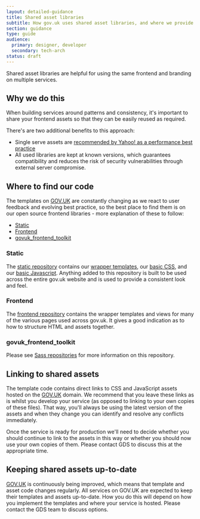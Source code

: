 ```yaml
---
layout: detailed-guidance
title: Shared asset libraries
subtitle: How gov.uk uses shared asset libraries, and where we provide our code
section: guidance
type: guide
audience:
  primary: designer, developer
  secondary: tech-arch
status: draft
---
```


Shared asset libraries are helpful for using the same frontend and
branding on multiple services.

## Why we do this

When building services around patterns and consistency, it's important
to share your frontend assets so that they can be easily reused as
required.

There's are two additional benefits to this approach:

- Single serve assets are
  [recommended by Yahoo! as a performance best practice](http://developer.yahoo.com/performance/rules.html#num_http)
- All used libraries are kept at known versions, which guarantees
  compatibility and reduces the risk of security vulnerabilities
  through external server compromise.

## Where to find our code

The templates on [GOV.UK](www.gov.uk) are constantly changing as we react to user
feedback and evolving best practice, so the best place to find them is
on our open source frontend libraries - more explanation of these to
follow:

- [Static](https://github.com/alphagov/static)
- [Frontend](https://github.com/alphagov/frontend)
- [govuk_frontend_toolkit](https://github.com/alphagov/govuk_frontend_toolkit)

### Static

The [static repository](https://github.com/alphagov/static) contains
our
[wrapper templates](https://github.com/alphagov/static/tree/master/app/views/root),
our
[basic CSS](https://github.com/alphagov/static/tree/master/app/assets/stylesheets),
and our
[basic Javascript](https://github.com/alphagov/static/tree/master/app/assets/javascripts). Anything
added to this repository is built to be used across the entire gov.uk
website and is used to provide a consistent look and feel.

### Frontend

The [frontend repository](https://github.com/alphagov/frontend)
contains the wrapper templates and views for many of the various pages
used across gov.uk. It gives a good indication as to how to structure
HTML and assets together.

### govuk_frontend_toolkit

Please see
[Sass repositories](sass-repositories.html) for
more information on this repository.


## Linking to shared assets

The template code contains direct links to CSS and JavaScript assets hosted on
the [GOV.UK](www.gov.uk) domain. We recommend that you leave these links as is whilst you
develop your service (as opposed to linking to your own copies of these files).
That way, you'll always be using the latest version of the assets and when they
change you can identify and resolve any conflicts immediately.

Once the service is ready for production we'll need to decide whether you should
continue to link to the assets in this way or whether you should now use your
own copies of them. Please contact GDS to discuss this at the appropriate time.

## Keeping shared assets up-to-date

[GOV.UK](www.gov.uk) is continuously being improved, which means that template and asset code
changes regularly. All services on GOV.UK are expected to keep their templates
and assets up-to-date. How you do this will depend on how you implement the
templates and where your service is hosted. Please contact the GDS team to
discuss options.
